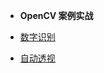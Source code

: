 
- **OpenCV 案例实战**


- [数字识别](ComputerVision/practice/digitalRecognition_withNum.md)
- [自动透视](ComputerVision/practice/autoPerspective_withNum.md)
